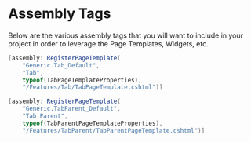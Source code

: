 ﻿# Assembly Tags
Below are the various assembly tags that you will want to include in your project in order to leverage the Page Templates, Widgets, etc.

```csharp
[assembly: RegisterPageTemplate(
    "Generic.Tab_Default",
    "Tab",
    typeof(TabPageTemplateProperties),
    "/Features/Tab/TabPageTemplate.cshtml")]

[assembly: RegisterPageTemplate(
    "Generic.TabParent_Default",
    "Tab Parent",
    typeof(TabParentPageTemplateProperties),
    "/Features/TabParent/TabParentPageTemplate.cshtml")]
```